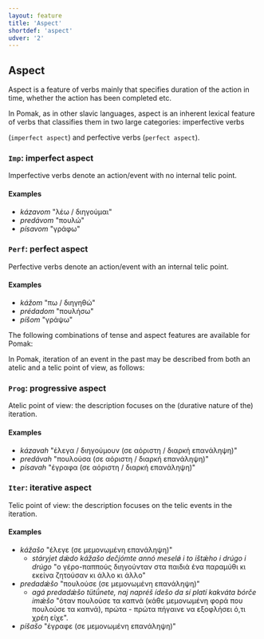 ```yaml
---
layout: feature
title: 'Aspect'
shortdef: 'aspect'
udver: '2'
---
```



## Aspect

Aspect is a feature of verbs mainly that specifies duration of the action in time, whether the action has been completed etc.

In Pomak, as in other slavic languages, aspect is an inherent lexical feature of verbs that classifies them in two large categories: imperfective verbs

 (`imperfect aspect`) and perfective verbs (`perfect aspect`).


### <a name="Imp">`Imp`</a>: imperfect aspect

Imperfective verbs denote an action/event with no internal telic point.

#### Examples

* _kázavom_ "λέω / διηγούμαι"
* _predávom_ "πουλώ"
* _písavom_ "γράφω"

### <a name="Perf">`Perf`</a>: perfect aspect

Perfective verbs denote an action/event with an internal telic point.

#### Examples

* _kážom_ "πω / διηγηθώ"
* _prédadom_ "πουλήσω"
* _píšom_ "γράψω"

The following combinations of tense and aspect features are available for Pomak:
<!--Here provide a table with all the verbal paradigm and the combination of tense/aspect features, 
or put the table in Tense and give a pointer -->


<!--Χάριν μιας σωστότερης, ακριβέστερης και σαφέστερης περιγραφής του παρατατικού χρόνου των ρημάτων (σε σχέση με αυτόν του αορίστου), 
υιοθετήθηκαν δυο επιπλέον κατηγορίες aspect (σε συνδυασμό με το feature `Tense=Past`), για τη μεν διαρκή όψη το feature `progressive aspect` 
για τη δε συντελική / συνοπτική όψη το feature `iterative aspect`.-->

In Pomak, iteration of an event in the past may be described from both an atelic and a telic point of view, as follows:  
<!--Ritvan, Panagioti, check my english claims-->
<!--Ritvan could you think of any temporal adverbs that would highlight the difference? Advrbs that would match the one type of the verb only?-->
<!--Kαι πώς λές στα Πομακικά "τη στιγμή που μπήκες στο σπίτι έγραφα"-->

### <a name="Prog">`Prog`</a>: progressive aspect

Atelic point of view: the description focuses on the (durative nature of the) iteration.

#### Examples

* _kázavah_ "έλεγα / διηγούμουν (σε αόριστη / διαρκή επανάληψη)"  <!--δώσε προτάσεις που να έρχονται σε αντιθεση με τις πιο κάτω-->
* _predávah_ "πουλούσα (σε αόριστη / διαρκή επανάληψη)"
* _písavah_ "έγραφα (σε αόριστη / διαρκή επανάληψη)"

### <a name="Iter">`Iter`</a>: iterative aspect

Telic point of view: the description focuses on the telic events in the iteration.

#### Examples

* _kážašo_ "έλεγε (σε μεμονωμένη επανάληψη)"
    * _stáryjet dǽdo kážašo dečjómte annó meselǿ i to ištǽho i drúgo i drúgo_ "ο γέρο-παππούς διηγούνταν στα παιδιά ένα παραμύθι κι εκείνα 
	ζητούσαν κι άλλο κι άλλο" <!--τί άλλο, παραμύθι ή διήγηση?-->
* _predadǽšo_ "πουλούσε (σε μεμονωμένη επανάληψη)"
    * _agá predadǽšo tütǘnete, naj napréš ídešo da sí platí kakváta bórče imǽšo_ "όταν πουλούσε τα καπνά (κάθε μεμονωμένη φορά που πουλούσε 
	τα καπνά), πρώτα - πρώτα πήγαινε να εξοφλήσει ό,τι χρέη είχε". <!--μηπως καλύτερη μετάφραση είναι κάθε φορά που...-->
* _píšašo_ "έγραφε (σε μεμονωμένη επανάληψη)" <!--πρόταση;;;;-->


<!-- Interlanguage links updated So kvě 14 19:02:04 CEST 2022 -->
